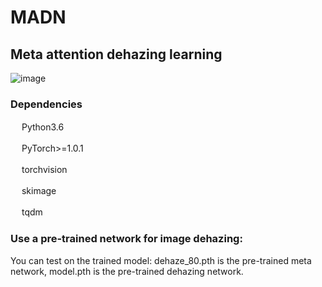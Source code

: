 # MADN
## Meta attention dehazing learning
![image](https://github.com/TongyJia/MADN/blob/main/dehazed_net.jpg)
### Dependencies 
   　 Python3.6
     
   　 PyTorch>=1.0.1
     
   　 torchvision
     
   　 skimage
     
   　 tqdm
   
   
### Use a pre-trained network for image dehazing:
You can test on the trained model:
 dehaze_80.pth is the pre-trained meta network,
 model.pth is the pre-trained dehazing network.
 
  



